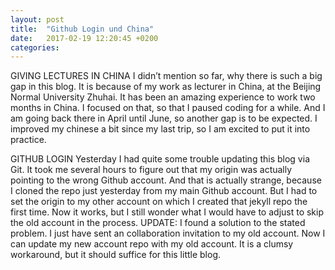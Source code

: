 ```yaml
---
layout: post
title:  "Github Login und China"
date:   2017-02-19 12:20:45 +0200
categories: 
---
```


GIVING LECTURES IN CHINA
I didn’t mention so far, why there is such a big gap in this blog. It is because of my work as lecturer in China, at the Beijing Normal University Zhuhai. It has been an amazing experience to work two months in China. I focused on that, so that I paused coding for a while. And I am going back there in April until June, so another gap is to be expected. 
I improved my chinese a bit since my last trip, so I am excited to put it into practice.

GITHUB LOGIN
Yesterday I had quite some trouble updating this blog via Git. It took me several hours to figure out that my origin was actually pointing to the wrong Github account. And that is actually strange, because I cloned the repo just yesterday from my main Github account. But I had to set the origin to my other account on which I created that jekyll repo the first time. Now it works, but I still wonder what I would have to adjust to skip the old account in the process.
UPDATE: I found a solution to the stated problem. I just have sent an collaboration invitation to my old account. Now I can update my new account repo with my old account. It is a clumsy workaround, but it should suffice for this little blog.